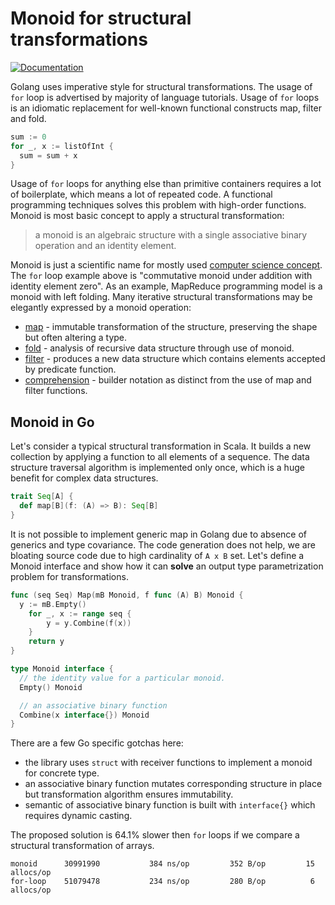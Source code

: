 # Monoid for structural transformations

[![Documentation](https://godoc.org/github.com/fogfish/golem/generic?status.svg)](https://godoc.org/github.com/fogfish/golem/generic)


Golang uses imperative style for structural transformations. The usage of `for` loop is advertised by majority of language tutorials. Usage of `for` loops is an idiomatic replacement for well-known functional constructs map, filter and fold. 

```go
sum := 0
for _, x := listOfInt {
  sum = sum + x
}
```

Usage of `for` loops for anything else than primitive containers requires a lot of boilerplate, which means a lot of repeated code. A functional programming techniques solves this problem with high-order functions. Monoid is most basic concept to apply a structural transformation:

> a monoid is an algebraic structure with a single associative binary operation and an identity element.

Monoid is just a scientific name for mostly used [computer science concept](https://en.wikipedia.org/wiki/Monoid#Examples). The `for` loop example above is "commutative monoid under addition with identity element zero". As an example, MapReduce programming model is a monoid with left folding. Many iterative structural transformations may be elegantly expressed by a monoid operation:
* [map](https://en.wikipedia.org/wiki/Map_(higher-order_function)) - immutable transformation of the structure, preserving the shape but often altering a type.
* [fold](https://en.wikipedia.org/wiki/Fold_(higher-order_function)) - analysis of recursive data structure through use of monoid.
* [filter](https://en.wikipedia.org/wiki/Filter_(higher-order_function)) - produces a new data structure which contains elements accepted by predicate function.
* [comprehension](https://en.wikipedia.org/wiki/List_comprehension) - builder notation as distinct from the use of map and filter functions.

## Monoid in Go

Let's consider a typical structural transformation in Scala. It builds a new collection by applying a function to all elements of a sequence. The data structure traversal algorithm is implemented only once, which is a huge benefit for complex data structures.

```scala
trait Seq[A] {
  def map[B](f: (A) => B): Seq[B]
} 
```

It is not possible to implement generic map in Golang due to absence of generics and type covariance. The code generation does not help, we are bloating source code due to high cardinality of `A x B` set. Let's define a Monoid interface and show how it can **solve** an output type parametrization problem for transformations.

```go
func (seq Seq) Map(mB Monoid, f func (A) B) Monoid {
  y := mB.Empty()
	for _, x := range seq {
		y = y.Combine(f(x))
	}
	return y
}

type Monoid interface {
  // the identity value for a particular monoid.
  Empty() Monoid

  // an associative binary function
  Combine(x interface{}) Monoid
}
```

There are a few Go specific gotchas here:
* the library uses `struct` with receiver functions to implement a monoid for concrete type. 
* an associative binary function mutates corresponding structure in place but transformation algorithm ensures immutability. 
* semantic of associative binary function is built with `interface{}` which requires dynamic casting.

The proposed solution is 64.1% slower then `for` loops if we compare a structural transformation of arrays. 

```
monoid     	30991990	       384 ns/op	     352 B/op	      15 allocs/op
for-loop   	51079478	       234 ns/op	     280 B/op	       6 allocs/op
```

